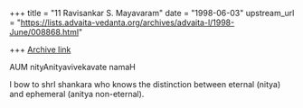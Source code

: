 +++
title = "11 Ravisankar S. Mayavaram"
date = "1998-06-03"
upstream_url = "https://lists.advaita-vedanta.org/archives/advaita-l/1998-June/008868.html"

+++
[Archive link](https://lists.advaita-vedanta.org/archives/advaita-l/1998-June/008868.html)

AUM nityAnityavivekavate namaH

I bow to shrI shankara who knows the distinction between eternal (nitya)
and ephemeral (anitya  non-eternal).

